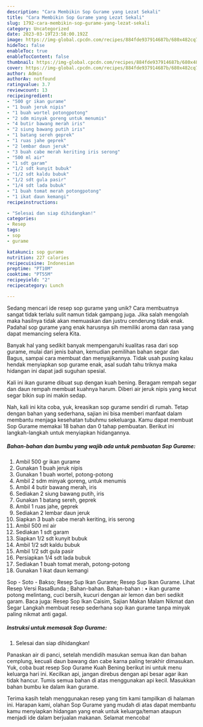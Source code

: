 ```yaml
---
description: "Cara Membikin Sop Gurame yang Lezat Sekali"
title: "Cara Membikin Sop Gurame yang Lezat Sekali"
slug: 1792-cara-membikin-sop-gurame-yang-lezat-sekali
category: Uncategorized
date: 2023-03-19T23:58:00.192Z
image: https://img-global.cpcdn.com/recipes/884fde937914687b/680x482cq70/sop-gurame-foto-resep-utama.jpg
hideToc: false
enableToc: true
enableTocContent: false
thumbnail: https://img-global.cpcdn.com/recipes/884fde937914687b/680x482cq70/sop-gurame-foto-resep-utama.jpg
cover: https://img-global.cpcdn.com/recipes/884fde937914687b/680x482cq70/sop-gurame-foto-resep-utama.jpg
author: Admin
authorAv: notfound
ratingvalue: 3.7
reviewcount: 13
recipeingredient:
- "500 gr ikan gurame"
- "1 buah jeruk nipis"
- "1 buah wortel potongpotong"
- "2 sdm minyak goreng untuk menumis"
- "4 butir bawang merah iris"
- "2 siung bawang putih iris"
- "1 batang sereh geprek"
- "1 ruas jahe geprek"
- "2 lembar daun jeruk"
- "3 buah cabe merah keriting iris serong"
- "500 ml air"
- "1 sdt garam"
- "1/2 sdt kunyit bubuk"
- "1/2 sdt kaldu bubuk"
- "1/2 sdt gula pasir"
- "1/4 sdt lada bubuk"
- "1 buah tomat merah potongpotong"
- "1 ikat daun kemangi"
recipeinstructions:

- "Selesai dan siap dihidangkan!"
categories:
- Resep
tags:
- sop
- gurame

katakunci: sop gurame 
nutrition: 227 calories
recipecuisine: Indonesian
preptime: "PT10M"
cooktime: "PT55M"
recipeyield: "2"
recipecategory: Lunch

---
```





Sedang mencari ide resep sop gurame yang unik? Cara membuatnya sangat tidak terlalu sulit namun tidak gampang juga. Jika salah mengolah maka hasilnya tidak akan memuaskan dan justru cenderung tidak enak. Padahal sop gurame yang enak harusnya sih memiliki aroma dan rasa yang dapat memancing selera Kita.





Banyak hal yang sedikit banyak mempengaruhi kualitas rasa dari sop gurame, mulai dari jenis bahan, kemudian pemilihan bahan segar dan Bagus, sampai cara membuat dan menyajikannya. Tidak usah pusing kalau hendak menyiapkan sop gurame enak,      asal sudah tahu triknya maka hidangan ini dapat jadi suguhan spesial.














Kali ini ikan gurame dibuat sup dengan kuah bening. Beragam rempah segar dan daun rempah membuat kuahnya harum. Diberi air jeruk nipis yang kecut segar bikin sup ini makin sedap.






Nah, kali ini kita coba, yuk, kreasikan sop gurame sendiri di rumah. Tetap dengan bahan yang sederhana, sajian ini bisa memberi manfaat dalam membantu menjaga kesehatan tubuhmu sekeluarga. Kamu dapat membuat Sop Gurame memakai 18 bahan dan 0 tahap pembuatan. Berikut ini langkah-langkah untuk menyiapkan hidangannya.

<!--inarticleads1-->

##### Bahan-bahan dan bumbu yang wajib ada untuk pembuatan Sop Gurame:

1. Ambil 500 gr ikan gurame
1. Gunakan 1 buah jeruk nipis
1. Gunakan 1 buah wortel, potong-potong
1. Ambil 2 sdm minyak goreng, untuk menumis
1. Ambil 4 butir bawang merah, iris
1. Sediakan 2 siung bawang putih, iris
1. Gunakan 1 batang sereh, geprek
1. Ambil 1 ruas jahe, geprek
1. Sediakan 2 lembar daun jeruk
1. Siapkan 3 buah cabe merah keriting, iris serong
1. Ambil 500 ml air
1. Sediakan 1 sdt garam
1. Siapkan 1/2 sdt kunyit bubuk
1. Ambil 1/2 sdt kaldu bubuk
1. Ambil 1/2 sdt gula pasir
1. Persiapkan 1/4 sdt lada bubuk
1. Sediakan 1 buah tomat merah, potong-potong
1. Gunakan 1 ikat daun kemangi


Sop - Soto - Bakso; Resep Sup Ikan Gurame; Resep Sup Ikan Gurame. Lihat Resep Versi RasaBunda ; Bahan-bahan. Bahan-bahan : • ikan gurame potong melintang, cuci bersih, kucuri dengan air lemon dan beri sedikit garam. Baca juga: Resep Sop Ikan Caisim, Sajian Makan Malam Nikmat dan Segar Langkah membuat resep sederhana sop ikan gurame tanpa minyak paling nikmat anti gagal. 

<!--inarticleads2-->

##### Instruksi untuk memasak Sop Gurame:


1. Selesai dan siap dihidangkan!

Panaskan air di panci, setelah mendidih masukan semua ikan dan bahan cemplung, kecuali daun bawang dan cabe karna paling terakhir dimasukan. Yuk, coba buat resep Sop Gurame Kuah Bening berikut ini untuk menu keluarga hari ini. Kecilkan api, jangan direbus dengan api besar agar ikan tidak hancur. Tumis semua bahan di atas menggunakan api kecil. Masukkan bahan bumbu ke dalam ikan gurame. 

Terima kasih telah menggunakan resep yang tim kami tampilkan di halaman ini. Harapan kami, olahan Sop Gurame yang mudah di atas dapat membantu kamu menyiapkan hidangan yang enak untuk keluarga/teman ataupun menjadi ide dalam berjualan makanan. Selamat mencoba!
